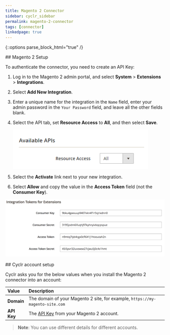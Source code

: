 ```yaml
---
title: Magento 2 Connector
sidebar: cyclr_sidebar
permalink: magento-2-connector
tags: [connector]
linkedpage: true
---
```

{::options parse_block_html="true" /}
<section class="card">
## Magento 2 Setup

<a name="api-key"></a>

To authenticate the connector, you need to create an API Key:

1. Log in to the Magento 2 admin portal, and select **System** > **Extensions** > **Integrations**.
2. Select **Add New Integration**.
3. Enter a unique name for the integration in the `Name` field, enter your admin password in the `Your Password` field, and leave all the other fields blank.
4. Select the API tab, set **Resource Access** to **All**, and then select **Save**.

    ![](./images/resource-access-all.png)

5. Select the **Activate** link next to your new integration.
6. Select **Allow** and copy the value in the **Access Token** field (not the **Consumer Key**). 

![](./images/integration-tokens.png)


</section>
<section class="card">
## Cyclr account setup

Cyclr asks you for the below values when you install the Magento 2 connector into an account:

   | Value              | Description                                 |
   | :----------------- | :------------------------------------------ |
   | **Domain**         | The domain of your Magento 2 site, for example, `https://my-magento-site.com` |
   | **API Key**        | The [API Key](#api-key) from your Magento 2 account.                          |

> **Note**: You can use different details for different accounts.


</section>
